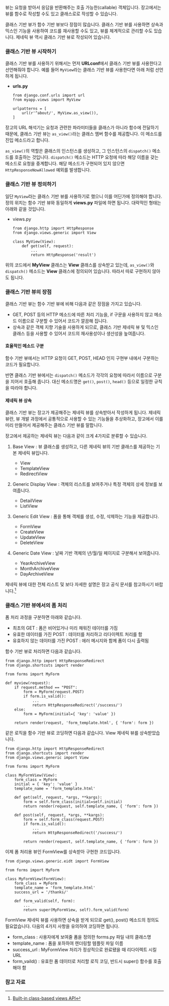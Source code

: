 뷰는 요청을 받아서 응답을 반환해주는 호출 가능한(callable) 객체입니다. 장고에서는 뷰를 함수로 작성할 수도 있고 클래스로로 작성할 수 있습니다.

클래스 기반 뷰가 함수 기반 뷰보다 장점이 많습니다. 클래스 기반 뷰를 사용하면 상속과 믹스인 기능을 사용하여 코드를 재사용할 수도 있고, 뷰를 체계적으로 관리할 수도 있습니다. 제네릭 뷰 역시 클래스 기반 뷰로 작성되어 있습니다. 

### 클래스 기반 뷰 시작하기

클래스 기반 뷰를 사용하기 위해서는 먼저 **URLconf**에서 클래스 기반 뷰를 사용한다고 선언해줘야 합니다. 예를 들어 `MyView`라는 클래스 기반 뷰를 사용한다면 아래 처럼 선언하게 됩니다.

* **urls.py**

	```
	from django.conf.urls import url
	from myapp.views import MyView
	
	urlpatterns = [
		url(r'^about/', MyView.as_view()),
	]
	```
	
장고의 URL 해석기는 요청과 관련한 파라미터들을 클래스가 아니라 함수에 전달하기 때문에, 클래스 기반 뷰는 `as_view()`라는 클래스 멤버 함수를 제공합니다. 이 메소드를 진입 메소드라고 합니다.

`as_view()`의 역할은 클래스의 인스턴스를 생성하고, 그 인스턴스의 `dispatch()` 메소드를 호출하는 것입니다. `dispatch()` 메소드는 HTTP 요청에 따라 해당 이름을 갖는 메소드로 요청을 중계합니다. 해당 메소드가 구현되어 있지 않으면 `HttpResponseNowAllowed` 예외를 발생합니다. 

### 클래스 기반 뷰 정의하기

일단 `MyView`라는 클래스 기반 뷰를 사용하기로 했으니 이를 어딘가에 정의해야 합니다. 정의 위치는 함수 기반 뷰와 동일하게 **views.py** 파일에 하면 됩니다. 대략적인 형태는 아래와 같을 것입니다.

* views.py

	```
	from django.http import HttpResponse
	from django.views.generic import View
	
	class MyView(View):
		def get(self, request):
			...
			return HttpResponse('result')
	```
 
위의 코드에서 **MyView** 클래스는 **View** 클래스를 상속받고 있는데, `as_view()`와 `dispatch()` 메소드는 **View** 클래스에 정의되어 있습니다. 따라서 따로 구현하지 않아도 됩니다.

### 클래스 기반 뷰의 장점

클래스 기반 뷰는 함수 기반 뷰에 비해 다음과 같은 장점을 가지고 있습니다. 

* GET, POST 등의 HTTP 메소드에 따른 처리 기능을, if 구문을 사용하지 않고 메소드 이름으로 구분할 수 있어서 코드가 깔끔해 집니다. 
* 상속과 같은 객체 지향 기술을 사용하게 되므로, 클래스 기반 제네릭 뷰 및 믹스인 클래스 등을 사용할 수 있어서 코드의 재사용성이나 생산성을 높여줍니다. 

#### 효율적인 메소드 구분

함수 기반 뷰에서는 HTTP 요청이 GET, POST, HEAD 인지 구현부 내에서 구분하는 코드가 필요합니다. 

반면 클래스 기반 뷰에서는 `dispatch()` 메소드가 각각의 요청에 따라서 이름으로 구분을 지어서 호출해 줍니다. 대신 메소드명은 `get()`, `post()`, `head()` 등으로 일정한 규칙을 따라야 합니다. 

#### 제네릭 뷰 상속

클래스 기반 뷰는 장고가 제공해주는 제네릭 뷰를 상속받아서 작성하게 됩니다. 제네릭 뷰란, 뷰 개발 과정에서 공통적으로 사용할 수 있는 기능들을 추상화하고, 장고에서 이를 미리 만들어서 제공해주는 클래스 기반 뷰를 말합니다. 

장고에서 제공하는 제네릭 뷰는 다음과 같이 크게 4가지로 분류할 수 있습니다. 

1. Base View : 뷰 클래스를 생성하고, 다른 제네릭 뷰의 기반 클래스를 제공하는 기본 제네릭 뷰입니다.
	* View
	* TemplateView
	* RedirectView
 
2. Generic Display View : 객체의 리스트를 보여주거나 특정 객체의 상세 정보를 보여줍니다. 
	* DetailView
	* ListView
 
3. Generic Edit View : 폼을 통해 객체를 생성, 수정, 삭제하는 기능을 제공합니다. 
	* FormView
	* CreateView
	* UpdateView
	* DeleteView
 
4. Generic Date View : 날짜 기반 객체의 년/월/일 페이지로 구분해서 보여줍니다.
	* YearArchiveView
	* MonthArchiveView
	* DayArchiveView 

제네릭 뷰에 대한 전체 리스트 및 보다 자세한 설명은 장고 공식 문서를 참고하시기 바랍니다.[^class-based-views]

### 클래스 기반 뷰에서의 폼 처리

폼 처리 과정을 구분하면 아래와 같습니다.

* 최초의 GET : 폼은 비어있거나 미리 채워진 테이터를 가짐
* 유효한 데이터를 가진 POST : 데이터를 처리하고 리다이렉트 처리를 함
* 유효하지 않는 데이터를 가진 POST : 에러 메시지와 함께 폼이 다시 출력됨

함수 기반 뷰로 처리하면 다음과 같습니다. 

```
from django.http import HttpResponseRedirect
from django.shortcuts import render

from forms import MyForm

def myview(request):
	if request.method == "POST":
		form = MyForm(request.POST)
		if form.is_valid():
			...
			return HttpResponseRedirect('/success/')
	else:
		form = MyForm(initial={ 'key': 'value' })
		
	return render(request, 'form_template.html', { 'form': form })
```

같은 로직을 함수 기반 뷰로 코딩하면 다음과 같습니다. View 제네릭 뷰를 상속받았습니다. 

```
from django.http import HttpResponseRedirect
from django.shortcuts import render
from django.views.generic import View

from forms import MyForm

class MyFormView(View):
	form_class = MyForm
	initial = { 'key': 'value' }
	template_name = 'form_template.html'
	
	def get(self, request, *args, **kargs):
		form = self.form_class(initial=self.initial)
		return render(request, self.template_name, { 'form': form })
		
	def post(self, request, *args, **kargs):
		form = self.form_class(request.POST)
		if form.is_valid():
			...
			return HttpResponseRedirect('/success/')
			
		return render(request, self.template_name, { 'form': form })
```

이제 폼 처리용 뷰인 FormView를 상속받아 구현한 코드입니다.

```
from django.views.generic.eidt import FormView

from forms import MyForm

class MyFormView(FormView):
	form_class = MyForm
	template_name = 'form_template.html'
	success_url = '/thanks/'
	
	def form_valid(self, form):
		...
		return super(MyFormView, self).form_valid(form)
```

FormView 제네릭 뷰를 사용하면 상속을 받게 되므로 get(), post() 메소드의 정의도 필요없습니다. 다음의 4가지 사항을 유의하여 코딩하면 됩니다. 

* form_class : 사용자에게 보여줄 폼을 정의한 forms.py 파일 내의 클래스명
* template_name : 폼을 포하하여 렌더링할 템플릿 파일 이름
* success_url : MyFormView 처리가 정상적으로 완료됐을 때 리다이렉트 시킬 URL
* form_vaild() : 유효한 폼 데이터로 처리할 로직 코딩, 반드시 super() 함수를 호출해야 함

### 참고 자료

[^class-based-views]: [Built-in class-based views API](https://docs.djangoproject.com/en/1.10/ref/class-based-views/)

